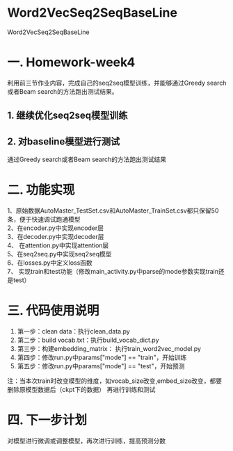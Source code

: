 # Word2VecSeq2SeqBaseLine
Word2VecSeq2SeqBaseLine

# 一. Homework-week4
利用前三节作业内容，完成自己的seq2seq模型训练，并能够通过Greedy search或者Beam search的方法跑出测试结果。
## 1. 继续优化seq2seq模型训练
## 2. 对baseline模型进行测试
通过Greedy search或者Beam search的方法跑出测试结果

# 二. 功能实现  
1、原始数据AutoMaster_TestSet.csv和AutoMaster_TrainSet.csv都只保留50条，便于快速调试跑通模型  
2、在encoder.py中实现encoder层  
3、在decoder.py中实现decoder层  
4、 在attention.py中实现attention层  
5、在seq2seq.py中实现seq2seq模型  
6、在losses.py中定义loss函数  
7、 实现train和test功能（修改main_activity.py中parse的mode参数实现train还是test）  

# 三. 代码使用说明  
1. 第一步：clean data：执行clean_data.py  
2. 第二步：build vocab.txt：执行build_vocab_dict.py  
3. 第三步：构建embedding_matrix： 执行train_word2vec_model.py  
4. 第四步：修改run.py中params["mode"] == "train"，开始训练  
5. 第五步：修改run.py中params["mode"] == "test"，开始预测  

注：当本次train时改变模型的维度，如vocab_size改变,embed_size改变，都要删除原模型数据后（ckpt下的数据）
再进行训练和测试  


# 四. 下一步计划  
对模型进行微调或调整模型，再次进行训练，提高预测分数  



